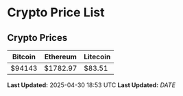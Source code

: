 # Crypto Price List

## Crypto Prices
| Bitcoin | Ethereum | Litecoin |
| ------- | -------- | -------- |
| $94143 | $1782.97 | $83.51 |
**Last Updated:** 2025-04-30 18:53 UTC
**Last Updated:** $DATE$
